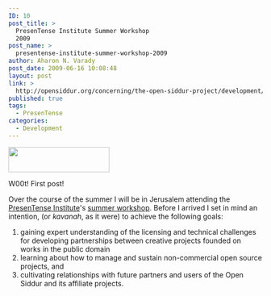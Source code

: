 ```yaml
---
ID: 10
post_title: >
  PresenTense Institute Summer Workshop
  2009
post_name: >
  presentense-institute-summer-workshop-2009
author: Aharon N. Varady
post_date: 2009-06-16 10:08:48
layout: post
link: >
  http://opensiddur.org/concerning/the-open-siddur-project/development/presentense-institute-summer-workshop-2009/
published: true
tags:
  - PresenTense
categories:
  - Development
---
```

<a href="http://opensiddur.org/wp-content/uploads/2009/06/IgnitedbyPT-small.png"><img src="http://opensiddur.org/wp-content/uploads/2009/06/IgnitedbyPT-small.png" alt="" title="IgnitedbyPT-small" width="200" height="50" class="alignleft size-full wp-image-2551" /></a>

W00t! First post!

Over the course of the summer I will be in Jerusalem attending the <a href="http://www.presentense.org/">PresenTense Institute</a>'s <a href="http://web.archive.org/web/20160331171421/http://presentense.org/institute/about">summer workshop</a>. Before I arrived I set in mind an intention, (or <em>kavanah</em>, as it were) to achieve the following goals:
<ol>
	<li>gaining expert understanding of the licensing and technical challenges for developing partnerships between creative projects founded on works in the public domain</li>
	<li> learning about how to manage and sustain non-commercial open source projects, and</li>
	<li>cultivating relationships with future partners and users of the Open Siddur and its affiliate projects.</li>
</ol>